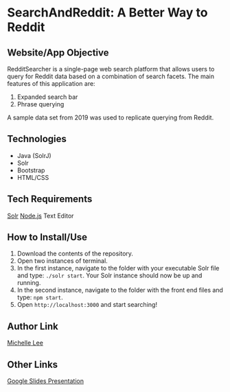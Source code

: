 # SearchAndReddit: A Better Way to Reddit

## Website/App Objective  
RedditSearcher is a single-page web search platform that allows users to query for Reddit data based on a combination of search facets. The main features of this application are: 
1. Expanded search bar
2. Phrase querying  
  
A sample data set from 2019 was used to replicate querying from Reddit.

## Technologies  
+ Java (SolrJ)
+ Solr
+ Bootstrap
+ HTML/CSS

## Tech Requirements
[Solr](https://lucene.apache.org/solr/downloads.html)
[Node.js](https://nodejs.org/en/)
Text Editor

## How to Install/Use
1. Download the contents of the repository.
2. Open two instances of terminal.
3. In the first instance, navigate to the folder with your executable Solr file and type: `./solr start`. Your Solr instance should now be up and running.
4. In the second instance, navigate to the folder with the front end files and type: `npm start`.
5. Open `http://localhost:3000` and start searching!

## Author Link
[Michelle Lee](https://michelledlee.github.io/)  

## Other Links
[Google Slides Presentation](https://docs.google.com/presentation/d/1uqmwFrxrKiq351xsvqFU9LhECsaKJ5Fq314Vaf-OAh0/edit?usp=sharing)
